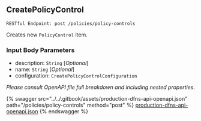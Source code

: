 
## CreatePolicyControl
`RESTful Endpoint: post /policies/policy-controls`

Creates new `PolicyControl` item. 

### Input Body Parameters
* description: `String` [_Optional_] 
* name: `String` [_Optional_] 
* configuration: `CreatePolicyControlConfiguration` 

_Please consult OpenAPI file full breakdown and including nested properties._


{% swagger src="../../.gitbook/assets/production-dfns-api-openapi.json" path="/policies/policy-controls" method="post" %}
[production-dfns-api-openapi.json](../../.gitbook/assets/production-dfns-api-openapi.json)
{% endswagger %}
